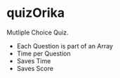 # quizOrika
Mutliple Choice Quiz.
- Each Question is part of an Array
- Time per Question
- Saves Time
- Saves Score

